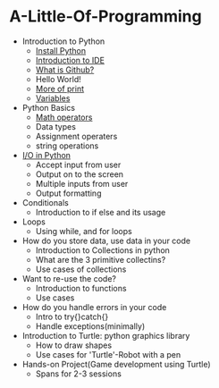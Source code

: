 # A-Little-Of-Programming
* Introduction to Python
  - [Install Python]( https://manjushriug.github.io/A-Little-Of-Programming/installpython)
  - [Introduction to IDE](https://manjushriug.github.io/A-Little-Of-Programming/IDE)
  - [What is Github?](https://manjushriug.github.io/A-Little-Of-Programming/Github)
  - Hello World!
  - [More of print](https://manjushriug.github.io/A-Little-Of-Programming/print)
  - [Variables](https://manjushriug.github.io/A-Little-Of-Programming/Variables)
* Python Basics
  - [Math operators](https://manjushriug.github.io/A-Little-Of-Programming/mathoperators)
  - Data types
  - Assignment operaters
  - string operations
* [I/O in Python](https://manjushriug.github.io/A-Little-Of-Programming/Input_output)
  - Accept input from user
  - Output on to the screen
  - Multiple inputs from user
  - Output formatting
* Conditionals
  - Introduction to if else and its usage
* Loops
  - Using while, and for loops
* How do you store data, use data in your code
   - Introduction to Collections in python
   - What are the 3 primitive collectins?
   - Use cases of collections
* Want to re-use the code?
  - Introduction to functions
  - Use cases
* How do you handle errors in your code
  - Intro to try{}catch{}
  - Handle exceptions(minimally)
* Introduction to Turtle: python graphics library
  - How to draw shapes
  - Use cases for 'Turtle'-Robot with a pen
* Hands-on Project(Game development using Turtle)
  -  Spans for 2-3 sessions
